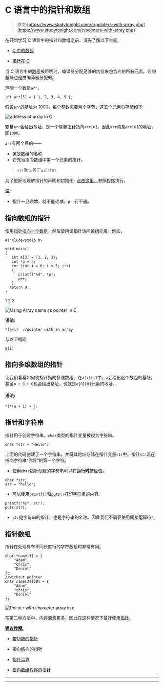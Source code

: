 # C 语言中的指针和数组

> 原文:[https://www.studytonight.com/c/pointers-with-array.php](https://www.studytonight.com/c/pointers-with-array.php)

在开始学习 C 语言中的指针和数组之前，请先了解以下主题:

*   [C 中的数组](https://www.studytonight.com/c/arrays-in-c.php)

*   [指针在 C](https://www.studytonight.com/c/pointers-in-c.php)

当 C 语言中的[数组](https://www.studytonight.com/c/arrays-in-c.php)被声明时，编译器分配足够的内存来包含它的所有元素。它的基址也是由编译器分配的。

声明一个数组`arr`，

```
int arr[5] = { 1, 2, 3, 4, 5 };
```

假设`arr`的基址为 1000，每个整数需要两个字节，这五个元素将存储如下:

![address of array in C](../Images/4609a7b736508c76391447a355feddf2.png)

变量`arr`会给出基址，是一个常量[指针](https://www.studytonight.com/c/pointers-in-c.php)指向`arr[0]`。因此`arr`包含`arr[0]`的地址，即`1000`。

`arr`有两个目的——

*   这是数组的名称
*   它充当指向数组中第一个元素的指针。

> `arr`默认等于`&arr[0]`

为了更好地理解指针的声明和初始化- [点击这里。](https://www.studytonight.com/c/pointers-in-c.php)参照[程序](https://www.studytonight.com/c/programs/pointer/simple-pointer-program)执行。

**注:**

*   指针一旦递增，就不能递减。`p--`行不通。

## 指向数组的指针

使用[指针指向一个数组](https://www.studytonight.com/c/pointer-to-pointer.php)，然后使用该指针访问数组元素。例如，

```
#include<stdio.h>

void main()
{
   int a[3] = {1, 2, 3};
   int *p = a;    
   for (int i = 0; i < 3; i++)
   {
      printf("%d", *p);
      p++;
   }
  return 0;
} 
```

1 2 3

![Using Array name as pointer in C](../Images/a22402cda8176fee86bdf5b66f505484.png)

**语法:**

```
*(a+i)  //pointer with an array
```

与以下相同:

```
a[i]
```

## 指向多维数组的指针

让我们看看如何使指针指向多维数组。在`a[i][j]`中，`a`会给出这个数组的基址，甚至`a + 0 + 0`也会给出基址，也就是`a[0][0]`元素的地址。

#### 语法:

```
*(*(a + i) + j)
```

## 指针和字符串

指针用于创建字符串。`char`类型的指针变量被视为字符串。

```
char *str = "Hello";
```

上面的代码创建了一个字符串，并将其地址存储在指针变量`str`中。指针`str`现在指向字符串“你好”的第一个字符。

*   使用`char`指针创建的字符串可以在**运行时**被赋值。

```
char *str;
str = "hello"; 
```

*   可以使用`printf()`和`puts()`打印字符串的内容。

```
printf("%s", str);
puts(str);
```

*   `str`是字符串的指针，也是字符串的名称。因此我们不需要使用间接运算符`*`。

## 指针数组

指针在处理具有不同长度行的字符数组时非常有用。

```
char *name[3] = { 
    "Adam",
    "chris",
    "Deniel"
};
//without pointer
char name[3][20] = { 
    "Adam",
    "chris",
    "Deniel"
};
```

![Pointer with character array in c](../Images/cc01293618ac8fe99029fcdb8d046a74.png)

在第二种方法中，内存浪费更多，因此在这种情况下最好使用[指针](https://www.studytonight.com/c/pointers-in-c.php)。

<u>**建议教程:**</u>

*   [带功能的指针](https://www.studytonight.com/c/pointer-with-function-in-c.php)

*   [指向结构的指针](https://www.studytonight.com/c/pointers-to-structure-in-c.php)

*   [指针运算](https://www.studytonight.com/c/pointer-arithmetic-in-c.php)

*   [指向数组程序的指针](https://www.studytonight.com/c/programs/pointer/array-of-pointers)

* * *

* * *